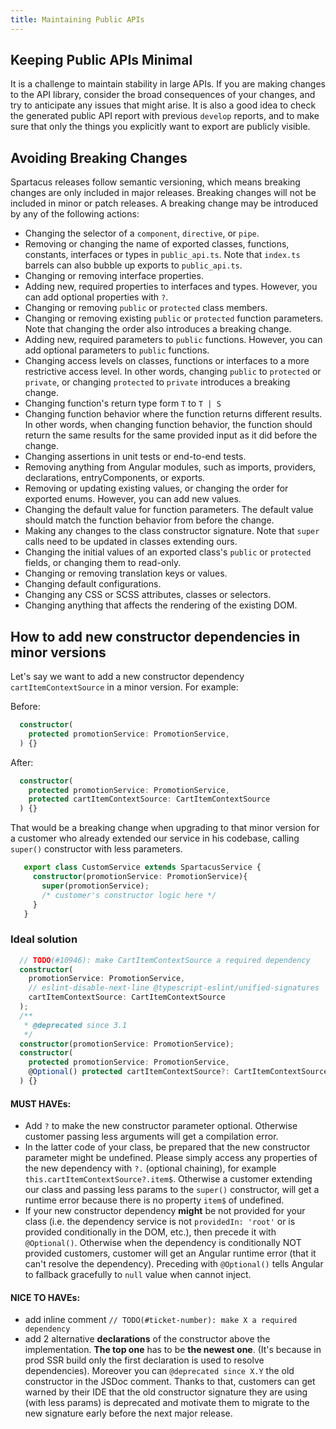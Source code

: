 ```yaml
---
title: Maintaining Public APIs
---
```


## Keeping Public APIs Minimal

It is a challenge to maintain stability in large APIs. If you are making changes to the API library, consider the broad consequences of your changes, and try to anticipate any issues that might arise. It is also a good idea to check the generated public API report with previous `develop` reports, and to make sure that only the things you explicitly want to export are publicly visible.

## Avoiding Breaking Changes

Spartacus releases follow semantic versioning, which means breaking changes are only included in major releases. Breaking changes will not be included in minor or patch releases. A breaking change may be introduced by any of the following actions:

- Changing the selector of a `component`, `directive`, or `pipe`.
- Removing or changing the name of exported classes, functions, constants, interfaces or types in `public_api.ts`. Note that `index.ts` barrels can also bubble up exports to `public_api.ts`.
- Changing or removing interface properties.
- Adding new, required properties to interfaces and types. However, you can add optional properties with `?`.
- Changing or removing `public` or `protected` class members.
- Changing or removing existing `public` or `protected` function parameters. Note that changing the order also introduces a breaking change.
- Adding new, required parameters to `public` functions. However, you can add optional parameters to `public` functions.
- Changing access levels on classes, functions or interfaces to a more restrictive access level. In other words, changing `public` to `protected` or `private`, or changing `protected` to `private` introduces a breaking change.
- Changing function's return type form `T` to `T | S`
- Changing function behavior where the function returns different results. In other words, when changing function behavior, the function should return the same results for the same provided input as it did before the change.
- Changing assertions in unit tests or end-to-end tests.
- Removing anything from Angular modules, such as imports, providers, declarations, entryComponents, or exports.
- Removing or updating existing values, or changing the order for exported enums. However, you can add new values.
- Changing the default value for function parameters. The default value should match the function behavior from before the change.
- Making any changes to the class constructor signature. Note that `super` calls need to be updated in classes extending ours.
- Changing the initial values of an exported class's `public` or `protected` fields, or changing them to read-only.
- Changing or removing translation keys or values.
- Changing default configurations.
- Changing any CSS or SCSS attributes, classes or selectors.
- Changing anything that affects the rendering of the existing DOM.

## How to add new constructor dependencies in minor versions
Let's say we want to add a new constructor dependency `cartItemContextSource` in a minor version. For example:

Before:
```ts
  constructor(
    protected promotionService: PromotionService,
  ) {}
```

After:
```ts
  constructor(
    protected promotionService: PromotionService,
    protected cartItemContextSource: CartItemContextSource
  ) {}
```

That would be a breaking change when upgrading to that minor version for a customer who already extended our service in his codebase, calling `super()` constructor with less parameters.

```ts
   export class CustomService extends SpartacusService {
     constructor(promotionService: PromotionService){
       super(promotionService);
       /* customer's constructor logic here */
     }
   }
   ```

### Ideal solution
```ts
  // TODO(#10946): make CartItemContextSource a required dependency
  constructor(
    promotionService: PromotionService,
    // eslint-disable-next-line @typescript-eslint/unified-signatures
    cartItemContextSource: CartItemContextSource
  );
  /**
   * @deprecated since 3.1
   */
  constructor(promotionService: PromotionService);
  constructor(
    protected promotionService: PromotionService,
    @Optional() protected cartItemContextSource?: CartItemContextSource
  ) {}
```

#### MUST HAVEs:

- Add `?` to make the new constructor parameter optional. Otherwise customer passing less arguments will get a compilation error.
-  In the latter code of your class, be prepared that the new constructor parameter might be undefined. Please simply access any properties of the new dependency with `?.` (optional chaining), for example `this.cartItemContextSource?.item$`. Otherwise a customer extending our class and passing less params to the `super()` constructor, will get a runtime error because there is no property `item$` of undefined.
- If your new constructor dependency **might** be not provided for your class (i.e. the dependency service is not `providedIn: 'root'` or is provided conditionally in the DOM, etc.), then precede it with `@Optional()`. Otherwise when the dependency is conditionally NOT provided customers, customer will get an Angular runtime error (that it can't resolve the dependency). Preceding with `@Optional()` tells Angular to fallback gracefully to `null` value when cannot inject.

#### NICE TO HAVEs:
- add inline comment `// TODO(#ticket-number): make X a required dependency`
- add 2 alternative **declarations** of the constructor above the implementation. **The top one** has to be **the newest one**. (It's because in prod SSR build only the first declaration is used to resolve dependencies). Moreover you can `@deprecated since X.Y` the old constructor in the JSDoc comment. Thanks to that, customers can get warned by their IDE that the old constructor signature they are using (with less params) is deprecated and motivate them to migrate to the new signature early before the next major release.